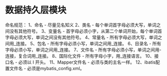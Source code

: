 # 数据持久层模块

命名规范：
1、命名 - 尽量见名知义
2、类名 - 每个单词首字母必须大写，单词之间没有其他符号。
3、变量名 - 首字母必须小字，从第二个单词开始，每个单词首字母必须大写，单词之间没有其他符号。
4、常量名 - 所有字母必须大写，单词之间用_连接。
5、包名 - 所有字母必须小写，单词之间用_连接。
6、目录名 - 所有字母必须小写，单词之间用_连接。
7、文件名 - 所有字母必须小写，单词之间用-连接，复合词用_连接。
8、国际化文件 - 所有字母小字，用_连接语言。
10、接口名 - 必须以 I 开头。
11、Mapper文件名 - 必须与类的主名一样。
12、ibatis配置文件名 - 必须是mybatis_config.xml。

